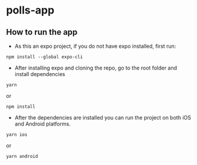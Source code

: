 # polls-app

## How to run the app
* As this an expo project, if you do not have expo installed, first run:
```
npm install --global expo-cli
```
* After installing expo and cloning the repo, go to the root folder and install dependencies
```
yarn
```
or
```
npm install
```
* After the dependencies are installed you can run the project on both iOS and Android platforms.
```
yarn ios
```
or
```
yarn android
```
